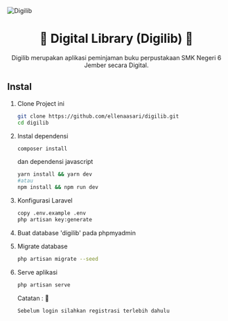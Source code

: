 ![Digilib](https://user-images.githubusercontent.com/92472860/221360898-e4518060-5acc-40c6-baf5-52613a3ae63d.png)
<h1 align="center"> 🪷 Digital Library (Digilib) 🪷 </h1>
<p align="center">Digilib merupakan aplikasi peminjaman buku perpustakaan SMK Negeri 6 Jember secara Digital.</p>

## Instal
1. Clone Project ini 
    ```bash
    git clone https://github.com/ellenaasari/digilib.git
    cd digilib
    ```
2. Instal dependensi
    ```bash
    composer install
    ```
    dan dependensi javascript
    ```bash
    yarn install && yarn dev
    #atau
    npm install && npm run dev
    ```

3. Konfigurasi Laravel
    ```bash
    copy .env.example .env
    php artisan key:generate
    ```

4. Buat database 'digilib' pada phpmyadmin

5. Migrate database
    ```bash
    php artisan migrate --seed
    ```

6. Serve aplikasi
    ```bash
    php artisan serve
    ```
    
   Catatan : 🌼
    ```bash
    Sebelum login silahkan registrasi terlebih dahulu 
    ```
